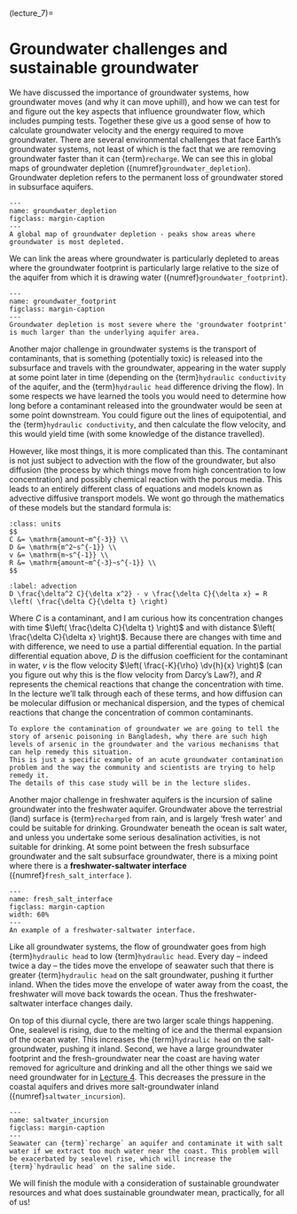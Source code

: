 <br><div style="page-break-before:always;"></div>

(lecture_7)=
# Groundwater challenges and sustainable groundwater

We have discussed the importance of groundwater systems, how groundwater moves (and why it can move uphill), and how we can test for and figure out the key aspects that influence groundwater flow, which includes pumping tests.
Together these give us a good sense of how to calculate groundwater velocity and the energy required to move groundwater.
There are several environmental challenges that face Earth’s groundwater systems, not least of which is the fact that we are removing groundwater faster than it can {term}`recharge`.
We can see this in global maps of groundwater depletion ({numref}`groundwater_depletion`).
Groundwater depletion refers to the permanent loss of groundwater stored in subsurface aquifers.

```{figure} ./figures/figure7.1.png
---
name: groundwater_depletion
figclass: margin-caption
---
A global map of groundwater depletion - peaks show areas where groundwater is most depleted. 
```

We can link the areas where groundwater is particularly depleted to areas where the groundwater footprint is particularly large relative to the size of the aquifer from which it is drawing water ({numref}`groundwater_footprint`).

```{figure} ./figures/figure7.2.jpg
---
name: groundwater_footprint
figclass: margin-caption
---
Groundwater depletion is most severe where the 'groundwater footprint' is much larger than the underlying aquifer area.
```

Another major challenge in groundwater systems is the transport of contaminants, that is something (potentially toxic) is released into the subsurface and travels with the groundwater, appearing in the water supply at some point later in time (depending on the {term}`hydraulic conductivity` of the aquifer, and the {term}`hydraulic head` difference driving the flow).
In some respects we have learned the tools you would need to determine how long before a contaminant released into the groundwater would be seen at some point downstream.
You could figure out the lines of equipotential, and the {term}`hydraulic conductivity`, and then calculate the flow velocity, and this would yield time (with some knowledge of the distance travelled).

However, like most things, it is more complicated than this.
The contaminant is not just subject to advection with the flow of the groundwater, but also diffusion (the process by which things move from high concentration to low concentration) and possibly chemical reaction with the porous media.
This leads to an entirely different class of equations and models known as advective diffusive transport models.
We wont go through the mathematics of these models but the standard formula is:

```{margin} Units!
:class: units
$$
C &= \mathrm{amount~m^{-3}} \\
D &= \mathrm{m^2~s^{-1}} \\
v &= \mathrm{m~s^{-1}} \\
R &= \mathrm{amount~m^{-3}~s^{-1}} \\
$$
```

```{math}
:label: advection
D \frac{\delta^2 C}{\delta x^2} - v \frac{\delta C}{\delta x} = R \left( \frac{\delta C}{\delta t} \right)
```

Where $C$ is a contaminant, and I am curious how its concentration changes with time $\left( \frac{\delta C}{\delta t} \right)$ and with distance $\left( \frac{\delta C}{\delta x} \right)$.
Because there are changes with time and with difference, we need to use a partial differential equation.
In the partial differential equation above, $D$ is the diffusion coefficient for the contaminant in water, $v$ is the flow velocity $\left( \frac{-K}{\rho} \dv{h}{x} \right)$ (can you figure out why this is the flow velocity from Darcy’s Law?), and $R$ represents the chemical reactions that change the concentration with time.
In the lecture we’ll talk through each of these terms, and how diffusion can be molecular diffusion or mechanical dispersion, and the types of chemical reactions that change the concentration of common contaminants.

```{note}
To explore the contamination of groundwater we are going to tell the story of arsenic poisoning in Bangladesh, why there are such high levels of arsenic in the groundwater and the various mechanisms that can help remedy this situation.
This is just a specific example of an acute groundwater contamination problem and the way the community and scientists are trying to help remedy it.
The details of this case study will be in the lecture slides.
```

Another major challenge in freshwater aquifers is the incursion of saline groundwater into the freshwater aquifer.  Groundwater above the terrestrial (land) surface is {term}`recharged` from rain, and is largely ‘fresh water’ and could be suitable for drinking.
Groundwater beneath the ocean is salt water, and unless you undertake some serious desalination activities, is not suitable for drinking.
At some point between the fresh subsurface groundwater and the salt subsurface groundwater, there is a mixing point where there is a **freshwater-saltwater interface** ({numref}`fresh_salt_interface` ).

```{figure} ./figures/figure7.3.png
---
name: fresh_salt_interface
figclass: margin-caption
width: 60%
---
An example of a freshwater-saltwater interface.
```

Like all groundwater systems, the flow of groundwater goes from high {term}`hydraulic head` to low {term}`hydraulic head`.
Every day – indeed twice a day – the tides move the envelope of seawater such that there is greater {term}`hydraulic head` on the salt groundwater, pushing it further inland.
When the tides move the envelope of water away from the coast, the freshwater will move back towards the ocean.
Thus the freshwater-saltwater interface changes daily.

On top of this diurnal cycle, there are two larger scale things happening.
One, sealevel is rising, due to the melting of ice and the thermal expansion of the ocean water.
This increases the {term}`hydraulic head` on the salt-groundwater, pushing it inland.
Second, we have a large groundwater footprint and the fresh-groundwater near the coast are having water removed for agriculture and drinking and all the other things we said we need groundwater for in [Lecture 4](lecture_4).
This decreases the pressure in the coastal aquifers and drives more salt-groundwater inland ({numref}`saltwater_incursion`).

```{figure} ./figures/figure7.4.png
---
name: saltwater_incursion
figclass: margin-caption
---
Seawater can {term}`recharge` an aquifer and contaminate it with salt water if we extract too much water near the coast. This problem will be exacerbated by sealevel rise, which will increase the {term}`hydraulic head` on the saline side.
```

We will finish the module with a consideration of sustainable groundwater resources and what does sustainable groundwater mean, practically, for all of us!
